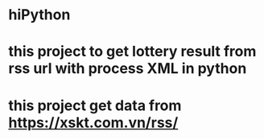 ﻿# hiPython

# this project to get lottery result from rss url with process XML in python
# this project get data from  https://xskt.com.vn/rss/